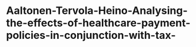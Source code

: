 # Aaltonen-Tervola-Heino-Analysing-the-effects-of-healthcare-payment-policies-in-conjunction-with-tax-